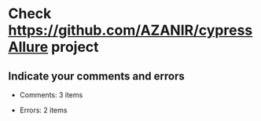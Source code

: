 # Check https://github.com/AZANIR/cypressAllure project

## Indicate your comments and errors

-   Comments: 3 items

-   Errors: 2 items